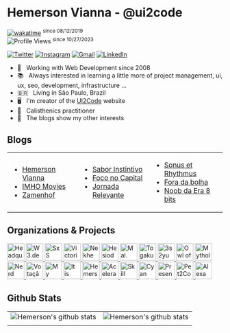 # Hemerson Vianna - @ui2code
[![wakatime](https://wakatime.com/badge/user/9c11f5dd-3d76-477d-b119-bcbfccfe66c6.svg)](https://wakatime.com/@9c11f5dd-3d76-477d-b119-bcbfccfe66c6) <sup>since 08/12/2019</sup><br>
![Profile Views](https://komarev.com/ghpvc/?username=ui2code) <sup>since 10/27/2023</sup>

[![Twitter](https://img.shields.io/badge/Twitter-1DA1F2?style=for-the-badge&logo=twitter&logoColor=white)](https://twitter.com/ui2code)
[![Instagram](https://img.shields.io/badge/Instagram-E4405F?style=for-the-badge&logo=instagram&logoColor=white)](https://instagram.com/ui2code)
[![Gmail](https://img.shields.io/badge/Gmail-D14836?style=for-the-badge&logo=gmail&logoColor=white)](mailto:hemerson.lourenco@gmail.com)
[![LinkedIn](https://img.shields.io/badge/LinkedIn-0077B5?style=for-the-badge&logo=linkedin&logoColor=white)](https://www.linkedin.com/in/hemersonvianna)

- 🧭 &nbsp; Working with Web Development since 2008
- 📚 &nbsp; Always interested in learning a little more of project management, ui, ux, seo, development, infrastructure ...
- 🇧🇷 &nbsp; Living in São Paulo, Brazil
- 🖥 &nbsp; I'm creator of the [UI2Code](https://ui2code.com) website
- 🏃 &nbsp; Calisthenics practitioner
- 🚦 &nbsp; The blogs show my other interests

## Blogs

<table>
<tr>
<td><ul>
<li><a href="https://ui2code.com/blogs/hemersonvianna">Hemerson Vianna</a></li>
<li><a href="https://ui2code.com/blogs/imhomovies/">IMHO Movies</a></li>
<li><a href="https://ui2code.com/blogs/zamenhof/">Zamenhof</a></li>
</ul></td>
<td><ul>
<li><a href="https://ui2code.com/blogs/saborinstintivo/">Sabor Instintivo</a></li>
<li><a href="https://ui2code.com/blogs/foconocapital/">Foco no Capital</a></li>
<li><a href="https://ui2code.com/blogs/jornadarelevante/">Jornada Relevante</a></li>
</ul></td>
<td><ul>
<li><a href="https://ui2code.com/blogs/sonusetrhythmus/">Sonus et Rhythmus</a></li>
<li><a href="https://ui2code.com/blogs/foradabolha/">Fora da bolha</a></li>
<li><a href="https://ui2code.com/blogs/noobdaera8bits/">Noob da Era 8 bits</a></li>
</ul></td>
</tr>
</table>

## Organizations & Projects

<a href="https://github.com/hdquarters" title="Headquarters">
  <img width="40" height="40" src="https://avatars2.githubusercontent.com/u/13304511" alt="Headquarters" />
</a>
<a href="https://github.com/w3dotdev" title="W3.dev">
  <img width="40" height="40" src="https://avatars0.githubusercontent.com/u/16153633" alt="W3.dev" />
</a>
<a href="https://github.com/sxsarena">
  <img width="40" height="40" src="https://avatars1.githubusercontent.com/u/20724046" alt="SxS Arena" />
</a>
<a href="https://github.com/vxtool">
  <img width="40" height="40" src="https://avatars0.githubusercontent.com/u/26970146" alt="Victorinox" />
</a>
<a href="https://github.com/nvich">
  <img width="40" height="40" src="https://avatars2.githubusercontent.com/u/27102369" alt="Nekhemievich" />
</a>
<a href="https://github.com/hesiod3c">
  <img width="40" height="40" src="https://avatars3.githubusercontent.com/u/30731635" alt="Hesiod and " />
</a>
<a href="https://github.com/malrondon">
  <img width="40" height="40" src="https://avatars2.githubusercontent.com/u/49529560" alt="Mal. Rondon" />
</a>
<a href="https://github.com/togakureCSS">
  <img width="40" height="40" src="https://avatars2.githubusercontent.com/u/55669171" alt="Togakure CSS" />
</a>
<a href="https://github.com/3s2yu">
  <img width="40" height="40" src="https://avatars2.githubusercontent.com/u/55886185" alt="3s2yu" />
</a>
<a href="https://github.com/o2minerva">
  <img width="40" height="40" src="https://avatars1.githubusercontent.com/u/61127091" alt="Owl of Minerva" />
</a>
<a href="https://github.com/allmyths">
  <img width="40" height="40" src="https://avatars2.githubusercontent.com/u/67839590" alt="Mythological Alliance" />
</a>
<a href="https://github.com/nerdcalistenico">
  <img width="40" height="40" src="https://avatars3.githubusercontent.com/u/68088436" alt="Nerd Calistênico" />
</a>
<a href="https://github.com/votacaobrasil">
  <img width="40" height="40" src="https://avatars3.githubusercontent.com/u/72623480" alt="Votação - Brasil" />
</a>
<a href="https://github.com/mybootcamps">
  <img width="40" height="40" src="https://avatars3.githubusercontent.com/u/74940515" alt="My Bootcamps" />
</a>
<a href="https://github.com/just-a-suggestion">
  <img width="40" height="40" src="https://avatars3.githubusercontent.com/u/75226275" alt="It is just a suggestion" />
</a>
<a href="https://github.com/hemersonvianna">
  <img width="40" height="40" src="https://avatars3.githubusercontent.com/u/77468417" alt="Hemerson Vianna" />
</a>
<a href="https://github.com/aceleracao-de-carreira">
  <img width="40" height="40" src="https://avatars3.githubusercontent.com/u/77643018" alt="Aceleração de Carreira" />
</a>
<a href="https://github.com/skillblend">
  <img width="40" height="40" src="https://avatars3.githubusercontent.com/u/131195248" alt="Skill Blend" />
</a>
<a href="https://github.com/cyanfront">
  <img width="40" height="40" src="https://avatars3.githubusercontent.com/u/78225580" alt="Cyan Front" />
</a>
<a href="https://github.com/presentear">
  <img width="40" height="40" src="https://avatars3.githubusercontent.com/u/96096164" alt="Presentear" />
</a>
<a href="https://github.com/pet2code">
  <img width="40" height="40" src="https://avatars3.githubusercontent.com/u/111210294" alt="Pet2Code" />
</a>
<a href="https://github.com/alexaSkills">
  <img width="40" height="40" src="https://avatars3.githubusercontent.com/u/113767462" alt="Alexa Skills" />
</a>

## Github Stats

|||
|:-:|:-:|
|![Hemerson's github stats](https://github-readme-streak-stats.herokuapp.com/?user=ui2code&theme=tokyonight)|![Hemerson's github stats](https://github-readme-stats.vercel.app/api?username=ui2code&show_icons=true&count_private=true&theme=tokyonight&hide=stars)|
|||
